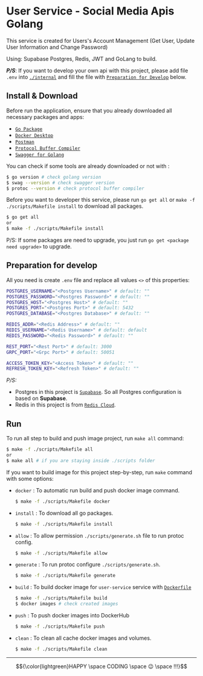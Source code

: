 # User Service - Social Media Apis Golang

This service is created for Users's Account Management (Get User, Update User Information and Change Password)

Using: Supabase Postgres, Redis, JWT and GoLang to build.

***P/S***: If you want to develop your own api with this project, please add file `.env` into [`./internal`](./internal/) and fill the file with [`Preparation for Develop`](#preparation-for-develop) below.

## Install & Download 
Before run the application, ensure that you already downloaded all necessary packages and apps:
* [`Go Package`](https://go.dev/doc/install)
* [`Docker Desktop`](https://docs.docker.com/desktop/)
* [`Postman` ](https://www.postman.com/downloads/)
* [`Protocol Buffer Compiler`](https://protobuf.dev/installation/)
* [`Swagger for Golang`](https://goswagger.io/go-swagger/install/install-source/)

You can check if some tools are already downloaded or not with : 
```bash
$ go version # check golang version
$ swag --version # check swagger version 
$ protoc --version # check protocol buffer compiler
```

Before you want to developer this service, please run `go get all` or `make -f ./scripts/Makefile install` to download all packages.
```bash
$ go get all
or
$ make -f ./scripts/Makefile install
```
P/S: If some packages are need to upgrade, you just run `go get <package need upgrade>` to upgrade.

## Preparation for develop
All you need is create `.env` file and replace all values `<>` of this properties:
```bash
POSTGRES_USERNAME="<Postgres Username>" # default: ""
POSTGRES_PASSWORD="<Postgres Password>" # default: ""
POSTGRES_HOST="<Postgres Host>" # default: ""
POSTGRES_PORT="<Postgres Port>" # default: 5432
POSTGRES_DATABASE="<Postgres Database>" # default: ""

REDIS_ADDR="<Redis Address>" # default: ""
REDIS_USERNAME="<Redis Username>" # default: default
REDIS_PASSWORD="<Redis Password>" # default: ""

REST_PORT="<Rest Port>" # default: 3000
GRPC_PORT="<Grpc Port>" # default: 50051

ACCESS_TOKEN_KEY="<Access Token>" # default: ""
REFRESH_TOKEN_KEY="<Refresh Token>" # default: ""
```
*P/S:* 
* Postgres in this project is [`Supabase`](https://supabase.com/). So all Postgres configuration is based on **Supabase**.
* Redis in this project is from [`Redis Cloud`](https://app.redislabs.com/).

## Run
To run all step to build and push image project, run `make all` command:
```bash
$ make -f ./scripts/Makefile all
or
$ make all # if you are staying inside ./scripts folder
``` 

If you want to build image for this project step-by-step, run `make` command with some options:
* `docker` : To automatic run build and push docker image command.
    ```bash
    $ make -f ./scripts/Makefile docker
    ```
* `install` : To download all go packages.
    ```bash
    $ make -f ./scripts/Makefile install
    ```
* `allow` : To allow permission `./scripts/generate.sh` file to run protoc config.
    ```bash
    $ make -f ./scripts/Makefile allow
    ```
* `generate` : To run protoc configure `./scripts/generate.sh`.
    ```bash
    $ make -f ./scripts/Makefile generate
    ```
* `build` : To build docker image for `user-service` service with [`Dockerfile`](./Dockerfile)
    ```bash
    $ make -f ./scripts/Makefile build
    $ docker images # check created images
    ```
* `push` : To push docker images into DockerHub
    ```bash
    $ make -f ./scripts/Makefile push
* `clean` : To clean all cache docker images and volumes.
    ```bash
    $ make -f ./scripts/Makefile clean
    ```
---
$${\color{lightgreen}HAPPY \space CODING \space 😉 \space !!!}$$	
